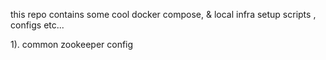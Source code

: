 this repo contains some cool docker compose, & local infra setup scripts , configs etc...

1). common zookeeper config

